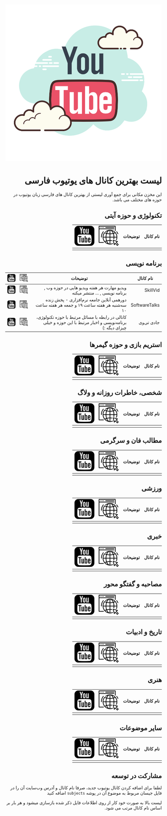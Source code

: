 <div dir="rtl">

# [![Title]]()

# لیست بهترین کانال های یوتیوب فارسی


این مخزن مکانی برای جمع آوری لیستی از بهترین کانال های فارسی زبان یوتیوب در حوزه های مختلف می باشد.

## تکنولوژی و حوزه آیتی

 | نام کانال | توضیحات | ![WebSite] | ![Channel] | 
 | --- | --- | --- | --- | 
 |  | 
## برنامه نویسی

 | نام کانال | توضیحات | ![WebSite] | ![Channel] | 
 | --- | --- | --- | --- | 
 | SkillVid | ویدیو مهارت هر هفته ویدیو هایی در حوزه وب , برنامه نویسی , ... منتشر میکنه | [![WebSite]](https://skillvid.com) | [![Channel]](https://www.youtube.com/channel/UC9aYF7SavRo_A9psgpEmw0A)
SoftwareTalks | دورهمی آنلاین جامعه نرم‌افزاری - پخش زنده سه‌شنبه هر هفته ساعت ۱۹ و جمعه‌ هر هفته ساعت ۱۰ | [![WebSite]](https://softwaretalks.ir) | [![Channel]](https://www.youtube.com/channel/UCm4xezzuIlcEBFQwkAzm0CQ)
جادی تی‌وی | کانالی در رابطه با مسائل مرتبط با حوزه تکنولوژی، برنامه‌نویسی و اخبار مرتبط با این حوزه و خیلی چیزای دیگه :) | [![WebSite]](http://jadi.net) | [![Channel]](https://www.youtube.com/channel/UCgKePkWtPuF36bJy0n2cEMQ) | 
## استریم بازی و حوزه گیمرها

 | نام کانال | توضیحات | ![WebSite] | ![Channel] | 
 | --- | --- | --- | --- | 
 |  | 
## شخصی، خاطرات روزانه و ولاگ

 | نام کانال | توضیحات | ![WebSite] | ![Channel] | 
 | --- | --- | --- | --- | 
 |  | 
## مطالب فان و سرگرمی

 | نام کانال | توضیحات | ![WebSite] | ![Channel] | 
 | --- | --- | --- | --- | 
 |  | 
## ورزشی

 | نام کانال | توضیحات | ![WebSite] | ![Channel] | 
 | --- | --- | --- | --- | 
 |  | 
## خبری

 | نام کانال | توضیحات | ![WebSite] | ![Channel] | 
 | --- | --- | --- | --- | 
 |  | 
## مصاحبه و گفتگو محور

 | نام کانال | توضیحات | ![WebSite] | ![Channel] | 
 | --- | --- | --- | --- | 
 |  | 
## تاریخ و ادبیات

 | نام کانال | توضیحات | ![WebSite] | ![Channel] | 
 | --- | --- | --- | --- | 
 |  | 
## هنری

 | نام کانال | توضیحات | ![WebSite] | ![Channel] | 
 | --- | --- | --- | --- | 
 |  | 
## سایر موضوعات

 | نام کانال | توضیحات | ![WebSite] | ![Channel] | 
 | --- | --- | --- | --- | 
 |  | 

## مشارکت در توسعه


لطفا برای اضافه کردن کانال یوتیوب جدید، صرفا نام کانال و آدرس وب‌سایت آن را در فایل جیسان مربوط به موضوع آن در پوشه `subjects` اضافه کنید


لیست بالا به صورت خود کار از روی اطلاعات فایل ذکر شده بازسازی میشود و هر بار بر اساس نام کانال مرتب می شود.


[WebSite]: assets/icons/global.png 'وبسایت'


[Channel]: assets/icons/utubeicon.png 'آدرس کانال'


[Title]: assets/icons/utubetitle.svg 'لیست بهترین کانال های یوتیوب فارسی'


[Unknown]: assets/icons/square.svg 'نامشخص'
</div>
